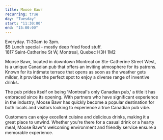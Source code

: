 ```yaml
---
title: Moose Bawr
recurring: true
day: "Tuesday"
start: "11:30:00"
end: "15:00:00"
---
```


Everyday. 11:30am to 3pm.<br>$5 Lunch special - mostly deep fried food stuff.<br>1817 Saint-Catherine St W, Montreal, Quebec H3H 1M2

<!-- more -->

Moose Bawr, located in downtown Montreal on Ste-Catherine Street West, is a unique Canadian pub that offers an inviting atmosphere for its patrons. Known for its intimate terrace that opens as soon as the weather gets milder, it provides the perfect spot to enjoy a diverse range of inventive drinks.

The pub prides itself on being 'Montreal's only Canadian pub,' a title it has embraced since its opening. With partners who have significant experience in the industry, Moose Bawr has quickly become a popular destination for both locals and visitors looking to experience a true Canadian pub vibe.

Customers can enjoy excellent cuisine and delicious drinks, making it a great place to unwind. Whether you're there for a casual drink or a hearty meal, Moose Bawr's welcoming environment and friendly service ensure a memorable experience.
